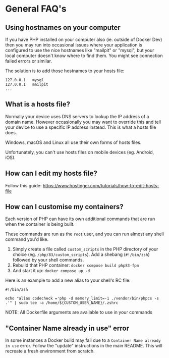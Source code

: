 # General FAQ's


## Using hostnames on your computer

If you have PHP installed on your computer also (ie. outside of Docker Dev) then you may run into occasional issues where your application is configured to use the nice hostnames like "mailpit" or "mysql", but your local computer doesn't know where to find them. You might see connection failed errors or similar.

The solution is to add those hostnames to your hosts file:

```
127.0.0.1   mysql
127.0.0.1   mailpit
...
```


## What is a hosts file?

Normally your device uses DNS servers to lookup the IP address of a domain name. However occasionally you may want to override this and tell your device to use a specific IP address instead. This is what a hosts file does.

Windows, macOS and Linux all use their own forms of hosts files.

Unfortunately, you can't use hosts files on mobile devices (eg. Android, iOS).


## How can I edit my hosts file?

Follow this guide: https://www.hostinger.com/tutorials/how-to-edit-hosts-file


## How can I customise my containers?

Each version of PHP can have its own additional commands that are run when the container is being built.

These commands are run as the `root` user, and you can run almost any shell command you'd like.

1. Simply create a file called `custom_scripts` in the PHP directory of your choice (eg. `/php/83/custom_scripts`). Add a shebang (`#!/bin/zsh`) followed by your shell commands.
1. Rebuild that PHP container: `docker compose build php83-fpm`
1. And start it up: `docker compose up -d`

Here is an example to add a new alias to your shell's RC file:

```
#!/bin/zsh

echo "alias codecheck ='php -d memory_limit=-1 ./vendor/bin/phpcs -s .'" | sudo tee -a /home/${CUSTOM_USER_NAME}/.zshrc
```

NOTE: All Dockerfile arguments are available to use in your commands


## "Container Name already in use" error

In some instances a Docker build may fail due to a `Container Name already in use` error. Follow the "update" instructions in the main README. This will recreate a fresh environment from scratch.
